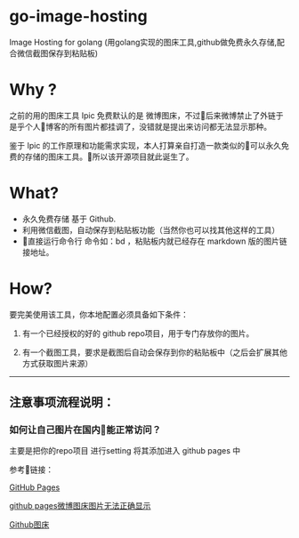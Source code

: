 # go-image-hosting
Image Hosting for golang (用golang实现的图床工具,github做免费永久存储,配合微信截图保存到粘贴板)

# Why ?

之前的用的图床工具 Ipic 免费默认的是 微博图床，不过后来微博禁止了外链于是乎个人博客的所有图片都挂调了，没错就是提出来访问都无法显示那种。

鉴于 Ipic 的工作原理和功能需求实现，本人打算亲自打造一款类似的可以永久免费的存储的图床工具。所以该开源项目就此诞生了。

# What?

- 永久免费存储 基于 Github.
- 利用微信截图，自动保存到粘贴板功能（当然你也可以找其他这样的工具）
- 直接运行命令行 命令如：bd ，粘贴板内就已经存在 markdown 版的图片链接地址。

# How?


要完美使用该工具，你本地配置必须具备如下条件：

1. 有一个已经授权的好的 github repo项目，用于专门存放你的图片。

2. 有一个截图工具，要求是截图后自动会保存到你的粘贴板中（之后会扩展其他方式获取图片来源）

---

## 注意事项流程说明：

### 如何让自己图片在国内能正常访问？

主要是把你的repo项目 进行setting 将其添加进入 github pages 中

参考链接：

[GitHub Pages](https://lab.github.com/githubtraining/github-pages)

[github pages微博图床图片无法正确显示](https://counter2015.com/2019/04/29/bug2/)

[Github图床](https://www.jianshu.com/p/c794bad425e5)

